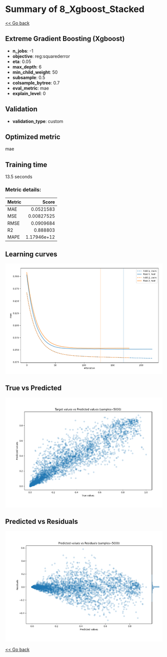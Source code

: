 # Summary of 8_Xgboost_Stacked

[<< Go back](../README.md)


## Extreme Gradient Boosting (Xgboost)
- **n_jobs**: -1
- **objective**: reg:squarederror
- **eta**: 0.05
- **max_depth**: 6
- **min_child_weight**: 50
- **subsample**: 0.5
- **colsample_bytree**: 0.7
- **eval_metric**: mae
- **explain_level**: 0

## Validation
 - **validation_type**: custom

## Optimized metric
mae

## Training time

13.5 seconds

### Metric details:
| Metric   |       Score |
|:---------|------------:|
| MAE      | 0.0521583   |
| MSE      | 0.00827525  |
| RMSE     | 0.0909684   |
| R2       | 0.888803    |
| MAPE     | 1.17946e+12 |



## Learning curves
![Learning curves](learning_curves.png)
## True vs Predicted

![True vs Predicted](true_vs_predicted.png)


## Predicted vs Residuals

![Predicted vs Residuals](predicted_vs_residuals.png)



[<< Go back](../README.md)

